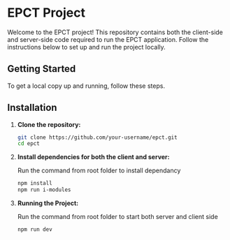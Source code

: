 # EPCT Project

Welcome to the EPCT project! This repository contains both the client-side and server-side code required to run the EPCT application. Follow the instructions below to set up and run the project locally.

## Getting Started

To get a local copy up and running, follow these steps.

## Installation

1. **Clone the repository:**

   ```bash
   git clone https://github.com/your-username/epct.git
   cd epct

2. **Install dependencies for both the client and server:**

   Run the command from root folder to install dependancy

   ```bash
   npm install
   npm run i-modules

3. **Running the Project:**

   Run the command from root folder to start both server and client side
   
   ```bash
   npm run dev
